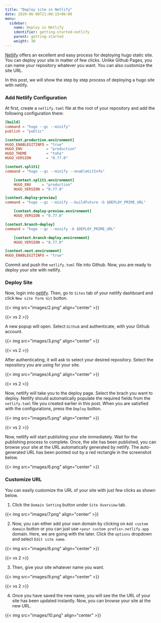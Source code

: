```yaml
---
title: "Deploy site in Netlify"
date: 2020-06-08T21:00:15+06:00
menu:
  sidebar:
    name: Deploy in Netlify
    identifier: getting-started-netlify
    parent: getting-started
    weight: 30
---
```


[Netlify](https://www.netlify.com/) offers an excellent and easy process for deploying hugo static site. You can deploy your site in matter of few clicks. Unlike Github Pages, you can name your repository whatever you want. You can also customize the site URL.

In this post, we will show the step by step process of deploying a hugo site with netlify.

### Add Netlify Configuration

At first, create a `netlify.toml` file at the root of your repository and add the following configuration there:

```toml
[build]
command = "hugo --gc --minify"
publish = "public"

[context.production.environment]
HUGO_ENABLEGITINFO = "true"
HUGO_ENV           = "production"
HUGO_THEME         = "toha"
HUGO_VERSION       = "0.77.0"

[context.split1]
command = "hugo --gc --minify --enableGitInfo"

    [context.split1.environment]
    HUGO_ENV     = "production"
    HUGO_VERSION = "0.77.0"

[context.deploy-preview]
command = "hugo --gc --minify --buildFuture -b $DEPLOY_PRIME_URL"

    [context.deploy-preview.environment]
    HUGO_VERSION = "0.77.0"

[context.branch-deploy]
command = "hugo --gc --minify -b $DEPLOY_PRIME_URL"

    [context.branch-deploy.environment]
    HUGO_VERSION = "0.77.0"

[context.next.environment]
HUGO_ENABLEGITINFO = "true"
```

Commit and push the `netlify.toml` file into Github. Now, you are ready to deploy your site with netlify.

### Deploy Site

Now, login into [netlify](https://www.netlify.com/). Then, go to `Sites` tab of your netlify dashboard and click `New site form Git` button.

{{< img src="images/2.png" align="center" >}}

{{< vs 2 >}}

A new popup will open. Select `Github` and authenticate, with your Github account.

{{< img src="images/3.png" align="center" >}}

{{< vs 2 >}}

After authenticating, it will ask to select your desired repository. Select the repository you are using for your site.

{{< img src="images/4.png" align="center" >}}

{{< vs 2 >}}

Now, netlify will take you to the deploy page. Select the brach you want to deploy. Netlify should automatically populate the required fields from the `netlify.toml` file you created earlier in this post. When you are satisfied with the configurations, press the `Deploy` button.

{{< img src="images/5.png" align="center" >}}

{{< vs 2 >}}

Now, netlify will start publishing your site immediately. Wait for the publishing process to complete. Once, the site has been published, you can browse your site at the URL automatically generated by netlify. The auto-generated URL has been pointed out by a red rectangle in the screenshot below.

{{< img src="images/6.png" align="center" >}}

### Customize URL

You can easily customize the URL of your site with just few clicks as shown below.

1. Click the `Domain Setting` button under `Site Overview` tab.

{{< img src="images/7.png" align="center" >}}

2. Now, you can either add your own domain by clicking on `Add custom domain` button or you can just use `<your custom prefix>.netlify.app` domain. Here, we are going with the later. Click the `options` dropdown and select `Edit site name`.

{{< img src="images/8.png" align="center" >}}

{{< vs 2 >}}

3. Then, give your site whatever name you want.

{{< img src="images/9.png" align="center" >}}

{{< vs 2 >}}

4. Once you have saved the new name, you will see the the URL of your site has been updated instantly. Now, you can browse your site at the new URL.

{{< img src="images/10.png" align="center" >}}
